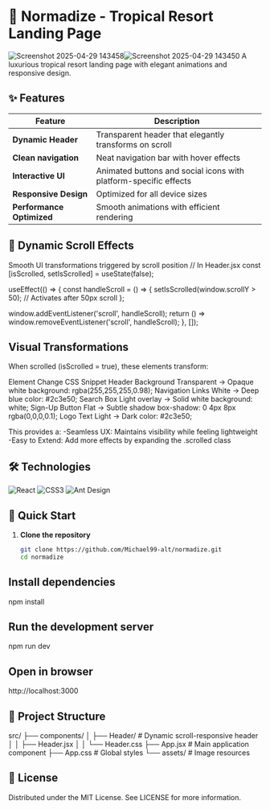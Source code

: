 # 🌴 Normadize - Tropical Resort Landing Page

![Screenshot 2025-04-29 143458](https://github.com/user-attachments/assets/fd01c98a-ea44-417c-a0ac-1d1145ee0560)![Screenshot 2025-04-29 143450](https://github.com/user-attachments/assets/cb555313-66ff-4e48-a444-aad44327a770)
A luxurious tropical resort landing page with elegant animations and responsive design.
## ✨ Features

| Feature | Description |
|---------|-------------|
| **Dynamic Header** | Transparent header that elegantly transforms on scroll |
| **Clean navigation**| Neat navigation bar with hover effects
| **Interactive UI** | Animated buttons and social icons with platform-specific effects |
| **Responsive Design** | Optimized for all device sizes |
| **Performance Optimized** | Smooth animations with efficient rendering |

## 🌊 Dynamic Scroll Effects
Smooth UI transformations triggered by scroll position
// In Header.jsx
const [isScrolled, setIsScrolled] = useState(false);

useEffect(() => {
  const handleScroll = () => {
    setIsScrolled(window.scrollY > 50); // Activates after 50px scroll
  };
  
  window.addEventListener('scroll', handleScroll);
  return () => window.removeEventListener('scroll', handleScroll);
}, []);

## Visual Transformations
When scrolled (isScrolled = true), these elements transform:

Element	Change	CSS Snippet
Header Background	Transparent → Opaque white	background: rgba(255,255,255,0.98);
Navigation Links	White → Deep blue	color: #2c3e50;
Search Box	Light overlay → Solid white	background: white;
Sign-Up Button	Flat → Subtle shadow	box-shadow: 0 4px 8px rgba(0,0,0,0.1);
Logo Text	Light → Dark	color: #2c3e50;

This provides a:
-Seamless UX: Maintains visibility while feeling lightweight
-Easy to Extend: Add more effects by expanding the .scrolled class

## 🛠️ Technologies

![React](https://img.shields.io/badge/React-20232A?style=for-the-badge&logo=react&logoColor=61DAFB)
![CSS3](https://img.shields.io/badge/CSS3-1572B6?style=for-the-badge&logo=css3&logoColor=white)
![Ant Design](https://img.shields.io/badge/Ant%20Design-1890FF?style=for-the-badge&logo=antdesign&logoColor=white)

## 🚀 Quick Start

1. **Clone the repository**
   ```bash
   git clone https://github.com/Michael99-alt/normadize.git
   cd normadize
## Install dependencies
npm install
## Run the development server
npm run dev
## Open in browser
http://localhost:3000
## 📂 Project Structure
src/
├── components/
│   ├── Header/          # Dynamic scroll-responsive header
│   │   ├── Header.jsx
│   │   └── Header.css
├── App.jsx             # Main application component
├── App.css             # Global styles
└── assets/             # Image resources
## 📜 License
Distributed under the MIT License. See LICENSE for more information.
